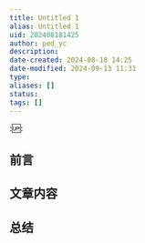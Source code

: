 ```yaml
---
title: Untitled 1
alias: Untitled 1
uid: 202408181425
author: ped_yc
description: 
date-created: 2024-08-18 14:25
date-modified: 2024-09-13 11:31
type: 
aliases: []
status: 
tags: []
---
```


::up::

## 前言

## 文章内容

## 总结
